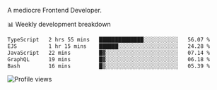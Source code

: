 A mediocre Frontend Developer.

📊 Weekly development breakdown
<!--START_SECTION:waka-->

```txt
TypeScript   2 hrs 55 mins   ██████████████░░░░░░░░░░░   56.07 %
EJS          1 hr 15 mins    ██████░░░░░░░░░░░░░░░░░░░   24.28 %
JavaScript   22 mins         █▓░░░░░░░░░░░░░░░░░░░░░░░   07.14 %
GraphQL      19 mins         █▓░░░░░░░░░░░░░░░░░░░░░░░   06.18 %
Bash         16 mins         █▒░░░░░░░░░░░░░░░░░░░░░░░   05.39 %
```

<!--END_SECTION:waka-->

<img src="https://gpvc.arturio.dev/iqbalfasri" alt="Profile views"/>
